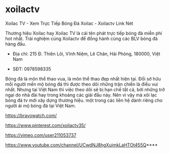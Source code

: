 # xoilactv

Xoilac TV - Xem Trực Tiếp Bóng Đá Xoilac - Xoilactv Link Nét

Thương hiệu Xoilac hay Xoilac TV là cái tên phát trực tiếp bóng đá miễn phí hot nhất. Trải nghiệm cùng Xoilactv để đồng hành cùng các BLV bóng đá hàng đầu.

- Địa chỉ: 215 Đ. Thiên Lôi, Vĩnh Niệm, Lê Chân, Hải Phòng, 180000, Việt Nam

- SĐT: 0978598335

Bóng đá là môn thể thao vua, là môn thể thao đẹp nhất hiện tại. Đối sở hữu mỗi người mến mộ bóng đá thì được theo dõi những trận chiến là điều vui nhất. Nhưng tại Việt Nam thì việc theo dõi sẽ bị hạn chế tất cả, bởi những trở ngại do nhà đài hay trong khoảng các giải đấu này. Nên vì vậy mà xôi lạc bóng đá tv mới xây dựng thương hiệu. một trong các liên hệ dành riêng cho người ái mộ bóng đá tại Việt Nam.

https://bravowatch.com/

https://www.pinterest.com/xoilactv35/

https://vimeo.com/user211053737

https://www.youtube.com/channel/UCwdNJ8hgXujmkLaHTOt455Q****
